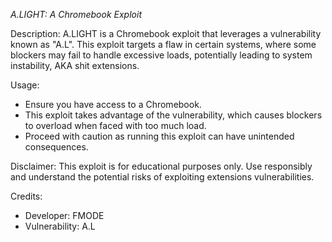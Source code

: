 *A.LIGHT: A Chromebook Exploit*

Description:
A.LIGHT is a Chromebook exploit that leverages a vulnerability known as "A.L". 
This exploit targets a flaw in certain systems, where some blockers may fail to handle excessive loads, potentially leading to system instability, AKA shit extensions.

Usage:
- Ensure you have access to a  Chromebook.
- This exploit takes advantage of the vulnerability, which causes blockers to overload when faced with too much load.
- Proceed with caution as running this exploit can have unintended consequences.

Disclaimer:
This exploit is for educational purposes only. Use responsibly and understand the potential risks of exploiting extensions vulnerabilities.

Credits:
- Developer: FMODE
- Vulnerability: A.L

